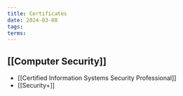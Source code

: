 ```yaml
---
title: Certificates
date: 2024-03-08
tags: 
terms:
---
```


## [[Computer Security]]

-  [[Certified Information Systems Security Professional]]
- [[Security+]]